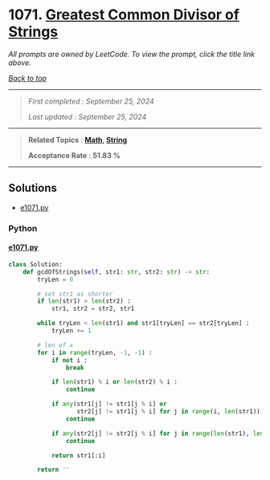# 1071. [Greatest Common Divisor of Strings](<https://leetcode.com/problems/greatest-common-divisor-of-strings>)

*All prompts are owned by LeetCode. To view the prompt, click the title link above.*

*[Back to top](<../README.md>)*

------

> *First completed : September 25, 2024*
>
> *Last updated : September 25, 2024*

------

> **Related Topics** : **[Math](<by_topic/Math.md>), [String](<by_topic/String.md>)**
>
> **Acceptance Rate** : **51.83 %**

------

## Solutions

- [e1071.py](<../my-submissions/e1071.py>)
### Python
#### [e1071.py](<../my-submissions/e1071.py>)
```Python
class Solution:
    def gcdOfStrings(self, str1: str, str2: str) -> str:
        tryLen = 0

        # set str1 as shorter
        if len(str1) > len(str2) :
            str1, str2 = str2, str1

        while tryLen < len(str1) and str1[tryLen] == str2[tryLen] :
            tryLen += 1

        # len of x
        for i in range(tryLen, -1, -1) :
            if not i :
                break

            if len(str1) % i or len(str2) % i :
                continue

            if any(str1[j] != str1[j % i] or 
                   str2[j] != str1[j % i] for j in range(i, len(str1))) :
                continue

            if any(str2[j] != str2[j % i] for j in range(len(str1), len(str2))) :
                continue

            return str1[:i]

        return ''

```

